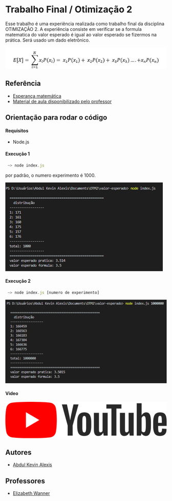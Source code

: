 # Trabalho Final / Otimização 2

Esse trabalho é uma experiência realizada como trabalho final da disciplina OTIMIZAÇÃO 2. A experiência consiste em verificar se a formula matematica do valor esperado é igual ao valor esperado se fizermos na prática. Será usado um dado eletrônico.

![Formula](./ve.webp)

## Referência

 - [Esperança matemática](https://pt.economy-pedia.com/11038249-mathematical-hope)
 - [Material de aula disponibilizado pelo professor](https://sig.cefetmg.br/sigaa/portais/discente/discente.jsf#)

## Orientação para rodar o código

#### Requisitos
- Node.js


#### Execução 1
```javascript
 ~> node index.js
```
por padrão, o numero experimento é 1000.

![Experiência Screenshot1](./valor_esperado.png)

#### Execução 2
```javascript
 ~> node index.js [numero de experimento]
```
![Experiência Screenshot2](./valor_esperado2.png)

#### Video

[![Apresentação](./YouTube_Logo.png)](http://www.youtube.com/watch?v=NW-hsrIiqYE "Video de Apresentação")


## Autores

- [Abdul Kevin Alexis](https://github.com/lildiop2)

## Professores

- [Elizabeth Wanner](efwanner@cefetmg.br)


